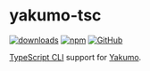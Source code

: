 # yakumo-tsc

[![downloads](https://img.shields.io/npm/dm/yakumo-tsc?style=flat-square)](https://www.npmjs.com/package/yakumo-tsc)
[![npm](https://img.shields.io/npm/v/yakumo-tsc?style=flat-square)](https://www.npmjs.com/package/yakumo-tsc)
[![GitHub](https://img.shields.io/github/license/cosmotype/yakumo?style=flat-square)](https://github.com/cosmotype/yakumo/blob/master/LICENSE)

[TypeScript CLI](https://www.typescriptlang.org) support for [Yakumo](https://github.com/cosmotype/yakumo).
